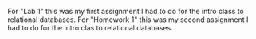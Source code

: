 For "Lab 1" this was my first assignment I had to do for the intro class to relational databases.
For "Homework 1" this was my second assignment I had to do for the intro clas to relational databases.

